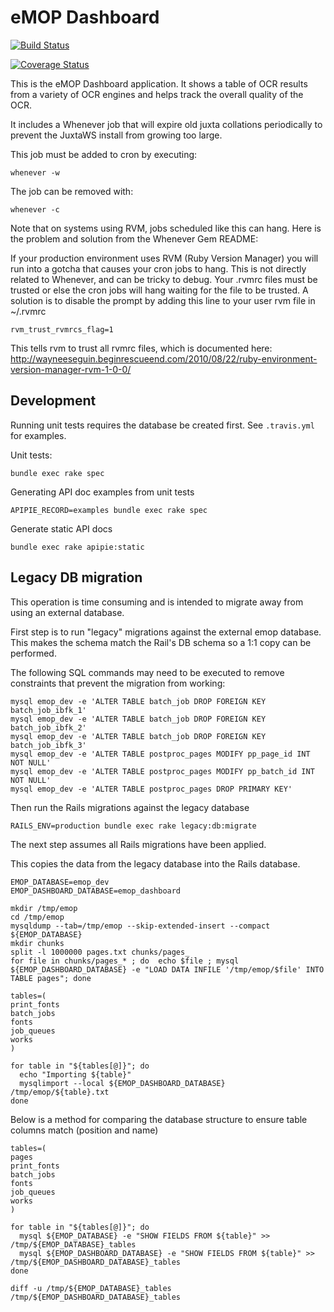 # eMOP Dashboard

[![Build Status](https://travis-ci.org/idhmc-tamu/emop-dashboard.svg?branch=master)](https://travis-ci.org/idhmc-tamu/emop-dashboard)

[![Coverage Status](https://img.shields.io/coveralls/idhmc-tamu/emop-dashboard.svg)](https://coveralls.io/r/idhmc-tamu/emop-dashboard?branch=master)


This is the eMOP Dashboard application. It shows a table of OCR
results from a variety of OCR engines and helps track the overall
quality of the OCR.

It includes a Whenever job that will expire old juxta collations
periodically to prevent the JuxtaWS install from growing too large.

This job must be added to cron by executing:

    whenever -w

The job can be removed with:

    whenever -c

Note that on systems using RVM, jobs scheduled like this can hang. Here
is the problem and solution from the Whenever Gem README:

If your production environment uses RVM (Ruby Version Manager) you will run 
into a gotcha that causes your cron jobs to hang. This is not directly related 
to Whenever, and can be tricky to debug. Your .rvmrc files must be trusted or 
else the cron jobs will hang waiting for the file to be trusted. A solution is to 
disable the prompt by adding this line to your user rvm file in ~/.rvmrc

    rvm_trust_rvmrcs_flag=1

This tells rvm to trust all rvmrc files, which is documented here: 
http://wayneeseguin.beginrescueend.com/2010/08/22/ruby-environment-version-manager-rvm-1-0-0/

## Development

Running unit tests requires the database be created first.  See `.travis.yml` for examples.

Unit tests:

    bundle exec rake spec

Generating API doc examples from unit tests

    APIPIE_RECORD=examples bundle exec rake spec

Generate static API docs

    bundle exec rake apipie:static

## Legacy DB migration

This operation is time consuming and is intended to migrate away from using an external database.

First step is to run "legacy" migrations against the external emop database.  This makes the schema 
match the Rail's DB schema so a 1:1 copy can be performed.

The following SQL commands may need to be executed to remove constraints that prevent the migration from working:

```
mysql emop_dev -e 'ALTER TABLE batch_job DROP FOREIGN KEY batch_job_ibfk_1'
mysql emop_dev -e 'ALTER TABLE batch_job DROP FOREIGN KEY batch_job_ibfk_2'
mysql emop_dev -e 'ALTER TABLE batch_job DROP FOREIGN KEY batch_job_ibfk_3'
mysql emop_dev -e 'ALTER TABLE postproc_pages MODIFY pp_page_id INT NOT NULL'
mysql emop_dev -e 'ALTER TABLE postproc_pages MODIFY pp_batch_id INT NOT NULL'
mysql emop_dev -e 'ALTER TABLE postproc_pages DROP PRIMARY KEY'

```

Then run the Rails migrations against the legacy database

```
RAILS_ENV=production bundle exec rake legacy:db:migrate
```

The next step assumes all Rails migrations have been applied.

This copies the data from the legacy database into the Rails database.

```
EMOP_DATABASE=emop_dev
EMOP_DASHBOARD_DATABASE=emop_dashboard

mkdir /tmp/emop
cd /tmp/emop
mysqldump --tab=/tmp/emop --skip-extended-insert --compact ${EMOP_DATABASE}
mkdir chunks
split -l 1000000 pages.txt chunks/pages_
for file in chunks/pages_* ; do  echo $file ; mysql ${EMOP_DASHBOARD_DATABASE} -e "LOAD DATA INFILE '/tmp/emop/$file' INTO TABLE pages"; done

tables=(
print_fonts
batch_jobs
fonts
job_queues
works
)

for table in "${tables[@]}"; do
  echo "Importing ${table}"
  mysqlimport --local ${EMOP_DASHBOARD_DATABASE} /tmp/emop/${table}.txt
done
```

Below is a method for comparing the database structure to ensure table columns match (position and name)

```
tables=(
pages
print_fonts
batch_jobs
fonts
job_queues
works
)

for table in "${tables[@]}"; do
  mysql ${EMOP_DATABASE} -e "SHOW FIELDS FROM ${table}" >> /tmp/${EMOP_DATABASE}_tables
  mysql ${EMOP_DASHBOARD_DATABASE} -e "SHOW FIELDS FROM ${table}" >> /tmp/${EMOP_DASHBOARD_DATABASE}_tables
done

diff -u /tmp/${EMOP_DATABASE}_tables /tmp/${EMOP_DASHBOARD_DATABASE}_tables
```
